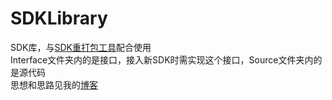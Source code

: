 # SDKLibrary
SDK库，与[SDK重打包工具](https://github.com/GaoKaiHaHa/APKRepackageSDKTool)配合使用  
Interface文件夹内的是接口，接入新SDK时需实现这个接口，Source文件夹内的是源代码  
思想和思路见我的[博客](https://www.kisence.com/2018/03/30/android-sdkfang-an/)
